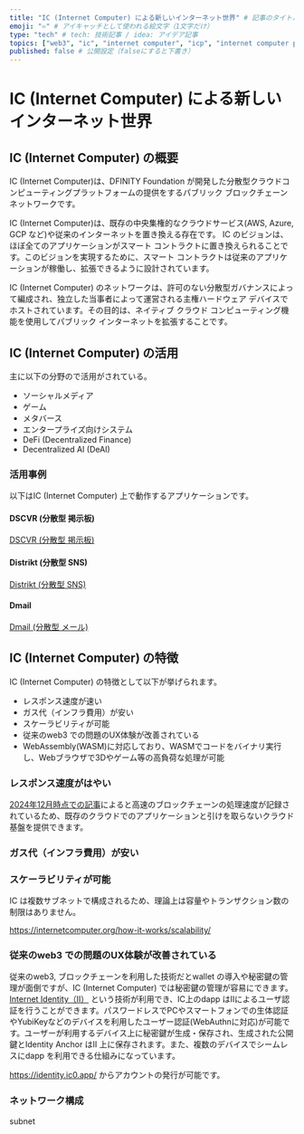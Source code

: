 ```yaml
---
title: "IC (Internet Computer) による新しいインターネット世界" # 記事のタイトル
emoji: "♾️" # アイキャッチとして使われる絵文字（1文字だけ）
type: "tech" # tech: 技術記事 / idea: アイデア記事
topics: ["web3", "ic", "internet computer", "icp", "internet computer protocol", "icp hackathon"] # タグ。["markdown", "rust", "aws"]のように指定する
published: false # 公開設定（falseにすると下書き）
---
```


# IC (Internet Computer) による新しいインターネット世界

## IC (Internet Computer) の概要

IC (Internet Computer)は、DFINITY Foundation が開発した分散型クラウドコンピューティングプラットフォームの提供をするパブリック ブロックチェーン ネットワークです。

IC (Internet Computer)は、既存の中央集権的なクラウドサービス(AWS, Azure, GCP など)や従来のインターネットを置き換える存在です。
IC のビジョンは、ほぼ全てのアプリケーションがスマート コントラクトに置き換えられることです。このビジョンを実現するために、スマート コントラクトは従来のアプリケーションが稼働し、拡張できるように設計されています。

IC (Internet Computer) のネットワークは、許可のない分散型ガバナンスによって編成され、独立した当事者によって運営される主権ハードウェア デバイスでホストされています。その目的は、ネイティブ クラウド コンピューティング機能を使用してパブリック インターネットを拡張することです。

## IC (Internet Computer) の活用

主に以下の分野ので活用がされている。

- ソーシャルメディア
- ゲーム
- メタバース
- エンタープライズ向けシステム
- DeFi (Decentralized Finance)
- Decentralized AI (DeAI)

### 活用事例

以下はIC (Internet Computer) 上で動作するアプリケーションです。

#### DSCVR (分散型 掲示板) 

[DSCVR (分散型 掲示板) ](https://dscvr.one/) 


#### Distrikt (分散型 SNS) 

[Distrikt (分散型 SNS) ](https://distrikt.app/) 

#### Dmail

[Dmail (分散型 メール) ](https://dmail.ai/)


## IC (Internet Computer) の特徴

IC (Internet Computer) の特徴として以下が挙げられます。

- レスポンス速度が速い
- ガス代（インフラ費用）が安い
- スケーラビリティが可能
- 従来のweb3 での問題のUX体験が改善されている
- WebAssembly(WASM)に対応しており、WASMでコードをバイナリ実行し、Webブラウザで3Dやゲーム等の高負荷な処理が可能

### レスポンス速度がはやい

[2024年12月時点での記事](https://www.icp-japan.org/post/icp-world-tps)によると高速のブロックチェーンの処理速度が記録されているため、既存のクラウドでのアプリケーションと引けを取らないクラウド基盤を提供できます。

### ガス代（インフラ費用）が安い

### スケーラビリティが可能

IC は複数サブネットで構成されるため、理論上は容量やトランザクション数の制限はありません。

https://internetcomputer.org/how-it-works/scalability/

### 従来のweb3 での問題のUX体験が改善されている

従来のweb3, ブロックチェーンを利用した技術だとwallet の導入や秘密鍵の管理が面倒ですが、IC (Internet Computer) では秘密鍵の管理が容易にできます。
[Internet Identity（II）](https://internetcomputer.org/internet-identity) という技術が利用でき、IC上のdapp はIIによるユーザ認証を行うことができます。パスワードレスでPCやスマートフォンでの生体認証やYubiKeyなどのデバイスを利用したユーザー認証(WebAuthnに対応)が可能です。ユーザーが利用するデバイス上に秘密鍵が生成・保存され、生成された公開鍵とIdentity Anchor はII 上に保存されます。また、複数のデバイスでシームレスにdapp を利用できる仕組みになっています。

https://identity.ic0.app/ からアカウントの発行が可能です。


### ネットワーク構成

subnet
